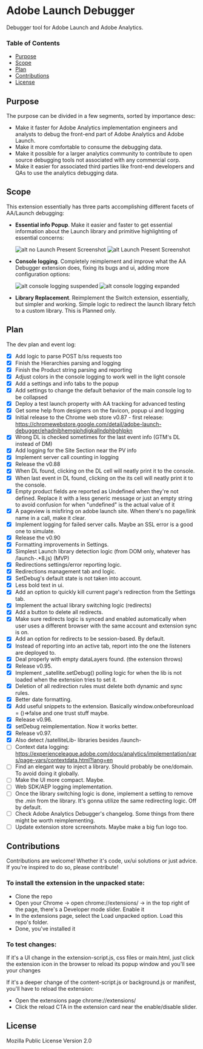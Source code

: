 # Adobe Launch Debugger
Debugger tool for Adobe Launch and Adobe Analytics.

### Table of Contents
* [Purpose](https://github.com/cthae/Adobe-Launch-Debugger/blob/main/README.md#purpose)
* [Scope](https://github.com/cthae/Adobe-Launch-Debugger/blob/main/README.md#scope)
* [Plan](https://github.com/cthae/Adobe-Launch-Debugger/blob/main/README.md#plan)
* [Contributions](https://github.com/cthae/Adobe-Launch-Debugger/blob/main/README.md#contributions)
* [License](https://github.com/cthae/Adobe-Launch-Debugger/blob/main/README.md#license)

## Purpose
The purpose can be divided in a few segments, sorted by importance desc:
* Make it faster for Adobe Analytics implementation engineers and analysts to debug the front-end part of Adobe Analytics and Adobe Launch.
* Make it more comfortable to consume the debugging data.
* Make it possible for a larger analytics community to contribute to open source debugging tools not associated with any commercial corp.
* Make it easier for associated third parties like front-end developers and QAs to use the analytics debugging data.

## Scope
This extension essentially has three parts accomplishing different facets of AA/Launch debugging:
* **Essential info Popup**. Make it easier and faster to get essential information about the Launch library and primitive highlighting of essential concerns:
  
  ![alt no Launch Present Screenshot](https://i.imgur.com/sN7RlGA.jpg) ![alt Launch Present Screenshot](https://i.imgur.com/DcaKQ4I.jpg)
  
* **Console logging**. Completely reimplement and improve what the AA Debugger extension does, fixing its bugs and ui, adding more configuration options:
  
  ![alt console logging suspended](https://i.imgur.com/orqRiQS.jpg) ![alt console logging expanded](https://i.imgur.com/QatXYvT.jpg)
  
* **Library Replacement**. Reimplement the Switch extension, essentially, but simpler and working. Simple logic to redirect the launch library fetch to a custom library. This is Planned only.

## Plan
The dev plan and event log:
* [x] Add logic to parse POST b/ss requests too
* [x] Finish the Hierarchies parsing and logging
* [x] Finish the Product string parsing and reporting
* [x] Adjust colors in the console logging to work well in the light console
* [x] Add a settings and info tabs to the popup
* [x] Add settings to change the default behavior of the main console log to be collapsed
* [x] Deploy a test launch property with AA tracking for advanced testing
* [x] Get some help from designers on the favicon, popup ui and logging
* [x] Initial release to the Chrome web store v0.87 - first release: https://chromewebstore.google.com/detail/adobe-launch-debugger/ehadnibhemgjphdjgkallndphbghlpkn
* [x] Wrong DL is checked sometimes for the last event info (GTM's DL instead of DM)
* [x] Add logging for the Site Section near the PV info
* [x] Implement server call counting in logging
* [x] Release the v0.88
* [x] When DL found, clicking on the DL cell will neatly print it to the console.
* [x] When last event in DL found, clicking on the its cell will neatly print it to the console.
* [x] Empty product fields are reported as Undefined when they're not defined. Replace it with a less generic message or just an empty string to avoid confusion for when "undefined" is the actual value of it
* [x] A pageview is misfiring on adobe launch site. When there's no page/link name in a call, make it clear. 
* [X] Implement logging for failed server calls. Maybe an SSL error is a good one to simulate.
* [x] Release the v0.90
* [x] Formatting improvements in Settings.
* [x] Simplest Launch library detection logic (from DOM only, whatever has \/launch-.*8\.js) (MVP)
* [x] Redirections settings/error reporting logic.
* [x] Redirections management tab and logic.
* [x] SetDebug's default state is not taken into account.
* [x] Less bold text in ui.
* [x] Add an option to quickly kill current page's redirection from the Settings tab.
* [x] Implement the actual library switching logic (redirects)
* [x] Add a button to delete all redirects.
* [x] Make sure redirects logic is synced and enabled automatically when user uses a different browser with the same account and extension sync is on.
* [x] Add an option for redirects to be session-based. By default.
* [x] Instead of reporting into an active tab, report into the one the listeners are deployed to.
* [x] Deal properly with empty dataLayers found. (the extension throws)
* [x] Release v0.95.
* [x] Implement _satellite.setDebug() polling logic for when the lib is not loaded when the extension tries to set it.
* [x] Deletion of all redirection rules must delete both dynamic and sync rules.
* [x] Better date formatting.
* [x] Add useful snippets to the extension. Basically window.onbeforeunload = ()=>false and one trust stuff maybe.
* [x] Release v0.96.
* [x] setDebug reimplementation. Now it works better.
* [x] Release v0.97.
* [x] Also detect /satelliteLib- libraries besides /launch-
* [ ] Context data logging: https://experienceleague.adobe.com/docs/analytics/implementation/vars/page-vars/contextdata.html?lang=en
* [ ] Find an elegant way to inject a library. Should probably be one/domain. To avoid doing it globally.
* [ ] Make the UI more compact. Maybe.
* [ ] Web SDK/AEP logging implementation.
* [ ] Once the library switching logic is done, implement a setting to remove the .min from the library. It's gonna utilize the same redirecting logic. Off by default.
* [ ] Check Adobe Analytics Debugger's changelog. Some things from there might be worth reimplementing.
* [ ] Update extension store screenshots. Maybe make a big fun logo too.

## Contributions
Contributions are welcome! Whether it's code, ux/ui solutions or just advice. If you're inspired to do so, please contribute!

### To install the extension in the unpacked state:
* Clone the repo
* Open your Chrome -> open chrome://extensions/ -> in the top right of the page, there's a Developer mode slider. Enable it
* In the extensions page, select the Load unpacked option. Load this repo's folder.
* Done, you've installed it

### To test changes:
If it's a UI change in the extension-script.js, css files or main.html, just click the extension icon in the browser to reload its popup window and you'll see your changes

If it's a deeper change of the content-script.js or background.js or manifest, you'll have to reload the extension:
* Open the extensions page chrome://extensions/
* Click the reload CTA in the extension card near the enable/disable slider.

## License
Mozilla Public License Version 2.0
